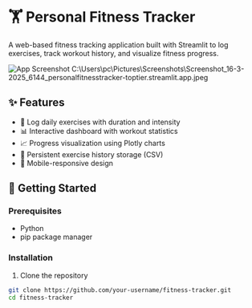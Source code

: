 
# 🏋️ Personal Fitness Tracker

A web-based fitness tracking application built with Streamlit to log exercises, track workout history, and visualize fitness progress.

![App Screenshot](screenshots/demo.gif) C:\Users\pc\Pictures\Screenshots\Screenshot_16-3-2025_6144_personalfitnesstracker-toptier.streamlit.app.jpeg

## ✨ Features
- 📅 Log daily exercises with duration and intensity
- 📊 Interactive dashboard with workout statistics
- 📈 Progress visualization using Plotly charts
- 📁 Persistent exercise history storage (CSV)
- 📱 Mobile-responsive design

## 🚀 Getting Started

### Prerequisites
- Python
- pip package manager

### Installation
1. Clone the repository
```bash
git clone https://github.com/your-username/fitness-tracker.git
cd fitness-tracker
